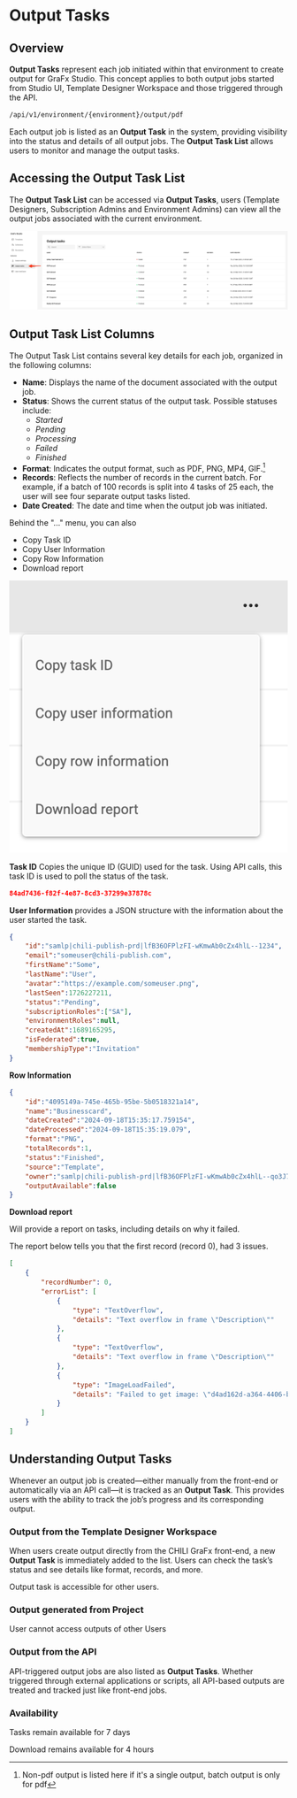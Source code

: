 # Output Tasks

## Overview

**Output Tasks** represent each job initiated within that environment to create output for GraFx Studio. This concept applies to both output jobs started from Studio UI, Template Designer Workspace and those triggered through the API.

```sh
/api/v1/environment/{environment}/output/pdf
```

Each output job is listed as an **Output Task** in the system, providing visibility into the status and details of all output jobs. The **Output Task List** allows users to monitor and manage the output tasks.

## Accessing the Output Task List

The **Output Task List** can be accessed via **Output Tasks**, users (Template Designers, Subscription Admins and Environment Admins) can view all the output jobs associated with the current environment.

![screenshot-full](ot1.png)

## Output Task List Columns

The Output Task List contains several key details for each job, organized in the following columns:

- **Name**: Displays the name of the document associated with the output job.
- **Status**: Shows the current status of the output task. Possible statuses include:
    - *Started*
    - *Pending*
    - *Processing*
    - *Failed*
    - *Finished*
- **Format**: Indicates the output format, such as PDF, PNG, MP4, GIF.[^1]
- **Records**: Reflects the number of records in the current batch. For example, if a batch of 100 records is split into 4 tasks of 25 each, the user will see four separate output tasks listed.
- **Date Created**: The date and time when the output job was initiated.

[^1]: Non-pdf output is listed here if it's a single output, batch output is only for pdf

Behind the "..." menu, you can also 

- Copy Task ID
- Copy User Information
- Copy Row Information
- Download report
    
![screenshot](ot3.png)
    
**Task ID** Copies the unique ID (GUID) used for the task. Using API calls, this task ID is used to poll the status of the task.

```JSON
84ad7436-f82f-4e87-8cd3-37299e37878c
```

**User Information** provides a JSON structure with the information about the user started the task.

```JSON
{
    "id":"samlp|chili-publish-prd|lfB36OFPlzFI-wKmwAb0cZx4hlL--1234",
    "email":"someuser@chili-publish.com",
    "firstName":"Some",
    "lastName":"User",
    "avatar":"https://example.com/someuser.png",
    "lastSeen":1726227211,
    "status":"Pending",
    "subscriptionRoles":["SA"],
    "environmentRoles":null,
    "createdAt":1689165295,
    "isFederated":true,
    "membershipType":"Invitation"
}
```

**Row Information**
```JSON
{
    "id":"4095149a-745e-465b-95be-5b0518321a14",
    "name":"Businesscard",
    "dateCreated":"2024-09-18T15:35:17.759154",
    "dateProcessed":"2024-09-18T15:35:19.079",
    "format":"PNG",
    "totalRecords":1,
    "status":"Finished",
    "source":"Template",
    "owner":"samlp|chili-publish-prd|lfB36OFPlzFI-wKmwAb0cZx4hlL--qo3J7NqTmSZAu0",
    "outputAvailable":false
}
```

**Download report**

Will provide a report on tasks, including details on why it failed.

The report below tells you that the first record (record 0), had 3 issues.

```JSON
[
	{
		"recordNumber": 0,
		"errorList": [
			{
				"type": "TextOverflow",
				"details": "Text overflow in frame \"Description\""
			},
			{
				"type": "TextOverflow",
				"details": "Text overflow in frame \"Description\""
			},
			{
				"type": "ImageLoadFailed",
				"details": "Failed to get image: \"d4ad162d-a364-4406-b1b2-75e588ec4bee\" yielded no results"
			}
		]
	}
]
```

## Understanding Output Tasks

Whenever an output job is created—either manually from the front-end or automatically via an API call—it is tracked as an **Output Task**. This provides users with the ability to track the job’s progress and its corresponding output.

### Output from the Template Designer Workspace

When users create output directly from the CHILI GraFx front-end, a new **Output Task** is immediately added to the list. Users can check the task’s status and see details like format, records, and more.

Output task is accessible for other users.

### Output generated from Project

User cannot access outputs of other Users

### Output from the API

API-triggered output jobs are also listed as **Output Tasks**. Whether triggered through external applications or scripts, all API-based outputs are treated and tracked just like front-end jobs.

### Availability

Tasks remain available for 7 days

Download remains available for 4 hours